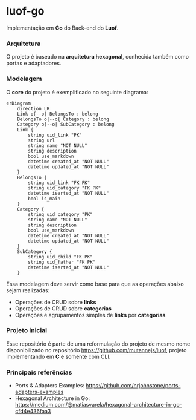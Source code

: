 # luof-go

Implementação em **Go** do Back-end do **Luof**.

### Arquitetura

O projeto é baseado na **arquitetura hexagonal**, conhecida também como portas e adaptadores.

### Modelagem

O **core** do projeto é exemplificado no seguinte diagrama:

```mermaid
erDiagram
    direction LR
    Link o{--o| BelongsTo : belong
    BelongsTo o|--o{ Category : belong
    Category o{--o| SubCategory : belong
    Link {
        string uid_link "PK"
        string url
        string name "NOT NULL"
        string description
        bool use_markdown
        datetime created_at "NOT NULL"
        datetime updated_at "NOT NULL"
    }
    BelongsTo {
        string uid_link "FK PK"
        string uid_category "FK PK"
        datetime iserted_at "NOT NULL"
        bool is_main
    }
    Category {
        string uid_category "PK"
        string name "NOT NULL"
        string description
        bool use_markdown
        datetime created_at "NOT NULL"
        datetime updated_at "NOT NULL"
    }
    SubCategory {
        string uid_child "FK PK"
        string uid_father "FK PK"
        datetime iserted_at "NOT NULL"
    }
```

Essa modelagem deve servir como base para que as operações abaixo sejam realizadas:

* Operações de CRUD sobre **links**
* Operações de CRUD sobre **categorias**
* Operações e agrupamentos simples de **links** por **categorias**

### Projeto inicial

Esse repositório é parte de uma reformulação do projeto de mesmo nome disponibilizado no repositório https://github.com/mutannejs/luof, projeto implementando em **C** e somente com CLI.

### Principais referências

* Ports & Adapters Examples: https://github.com/nrjohnstone/ports-adapters-examples
* Hexagonal Architecture in Go: https://medium.com/@matiasvarela/hexagonal-architecture-in-go-cfd4e436faa3
